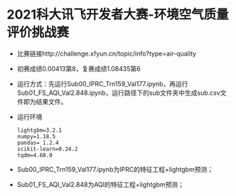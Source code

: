 # 2021科大讯飞开发者大赛-环境空气质量评价挑战赛

* 比赛链接http://challenge.xfyun.cn/topic/info?type=air-quality

* 初赛成绩0.00413第8，复赛成绩1.08435第6

* 运行方式：先运行Sub00_IPRC_Trn159_Val177.ipynb，再运行Sub01_FS_AQI_Val2.848.ipynb，运行路径下的sub文件夹中生成sub.csv文件即为结果文件。

* 运行环境

  ```
  lightgbm=3.2.1
  numpy=1.18.5
  pandas= 1.2.4
  scikit-learn=0.24.2
  tqdm=4.60.0
  ```

  

* Sub00_IPRC_Trn159_Val177.ipynb为IPRC的特征工程+lightgbm预测；

* Sub01_FS_AQI_Val2.848为AQI的特征工程+lightgbm预测；

